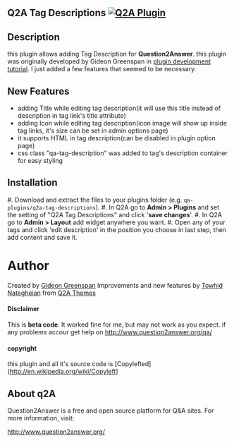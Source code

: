 ## Q2A Tag Descriptions [![Q2A Plugin](http://qa-themes.com/files/q2a-logo.png)](https://github.com/Towhidn/q2a-tag-descriptions)

## Description
this plugin allows adding Tag Description for **Question2Answer**.
this plugin was originally developed by Gideon Greenspan in [plugin development tutorial](http://www.question2answer.org/plugins-tutorial.php). I just added a few features that seemed to be necessary.

## New Features
- adding Title while editing tag description(it will use this title instead of description in tag link's title attribute)
- adding Icon while editing tag description(icon image will show up inside tag links, it's size can be set in admin options page)
- it supports HTML in tag description(can be disabled in plugin option page)
- css class "qa-tag-description" was added to tag's description container for easy styling

## Installation

#. Download and extract the files to your plugins folder (e.g. `qa-plugins/q2a-tag-descriptions`).
#. In Q2A go to **Admin > Plugins** and set the setting of "Q2A Tag Descriptions" and click '**save changes**'.
#. In Q2A go to **Admin > Layout** add widget anywhere you want.
#. Open any of your tags and click 'edit description' in the position you choose in last step, then add content and save it.


# Author
Created by [Gideon Greenspan](http://www.gidgreen.com/)
Improvements and new features by [Towhid Nategheian](http://TowhidN.com) from [Q2A Themes](http://QA-Themes.com)

#### Disclaimer
This is **beta code**. It worked fine for me, but may not work as you expect. if any problems accour get help on http://www.question2answer.org/qa/

#### copyright
this plugin and all it's source code is [Copylefted](http://en.wikipedia.org/wiki/Copyleft]

## About q2A

Question2Answer is a free and open source platform for Q&A sites. For more information, visit:

http://www.question2answer.org/